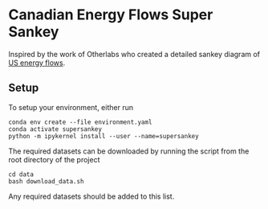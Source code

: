 # Canadian Energy Flows Super Sankey

Inspired by the work of Otherlabs who created a detailed sankey diagram of [US energy flows](http://departmentof.energy/).

## Setup

To setup your environment, either run
```
conda env create --file environment.yaml
conda activate supersankey
python -m ipykernel install --user --name=supersankey
```


The required datasets can be downloaded by running the script from the root directory of the project
```
cd data
bash download_data.sh
```

Any required datasets should be added to this list.
